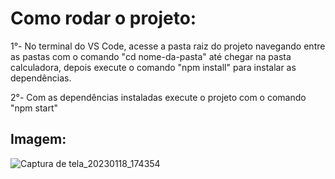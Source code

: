 # Como rodar o projeto:

1°- No terminal do VS Code, acesse a pasta raiz do projeto navegando entre as pastas com o comando "cd nome-da-pasta" até chegar na pasta calculadora, depois execute o comando "npm install" para instalar as dependências.

2°- Com as dependências instaladas execute o projeto com o comando "npm start"

<h2>Imagem:</h2>

![Captura de tela_20230118_174354](https://user-images.githubusercontent.com/62842033/213290678-7d1bdeb0-fbaf-498e-8d3e-85546045dfe9.png)
